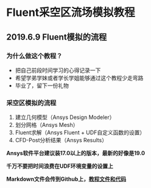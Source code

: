 # Fluent采空区流场模拟教程

## 2019.6.9 Fluent模拟的流程

### 为什么做这个教程？

- 把自己前段时间学习的心得记录一下
- 希望学弟学妹或者学长学姐能够通过这个教程少走弯路
- 毕业了，留下一份礼物

### 采空区模拟的流程

1. 建立几何模型（Ansys Design Modeler）
2. 划分网格（Ansys Mesh）
3. Fluent求解（Ansys Fluent + UDF自定义函数的设置）
4. CFD-Post分析结果（Ansys Results）

**Ansys软件平台建议装17.0以上的版本，最新的好像是19.0**

**千万不要把时间浪费在UDF环境变量的设置上**

**Markdown文件会传到Github上，[教程文件和代码](https://github.com/bbkgl?tab=repositories)**

